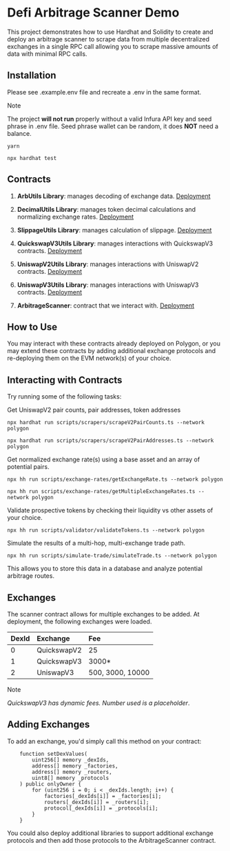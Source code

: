# Defi Arbitrage Scanner Demo

This project demonstrates how to use Hardhat and Solidity to create and
deploy an arbitrage scanner to scrape data from multiple decentralized
exchanges in a single RPC call allowing you to scrape massive amounts of
data with minimal RPC calls.

## Installation

Please see .example.env file and recreate a .env in the same format.

> [!NOTE]
> The project **will not run** properly without a valid Infura API key and seed phrase in .env file. Seed phrase wallet can be random, it does **NOT** need a balance.

```shell
yarn

npx hardhat test
```

## Contracts

1. **ArbUtils Library**: manages decoding of exchange data.
   [Deployment](https://polygonscan.com/address/0xd91ffe16fdf90b81831d95e811c366c76d869894)

2. **DecimalUtils Library**: manages token decimal calculations and normalizing exchange rates.
   [Deployment](https://polygonscan.com/address/0x66251624649E0DaC7E1BF53A98cDDafed896e8b8)

3. **SlippageUtils Library**: manages calculation of slippage.
   [Deployment](https://polygonscan.com/address/0xedafdb092A50cE56488ad679fDe35396dE7cEEa2)

4. **QuickswapV3Utils Library**: manages interactions with QuickswapV3 contracts.
   [Deployment](https://polygonscan.com/address/0x0648ba3f5aa306AFf7BF9aCA812492B2954a2521)

5. **UniswapV2Utils Library**: manages interactions with UniswapV2 contracts.
   [Deployment](https://polygonscan.com/address/0x77103683893aAF702053AD1cD4A3E355FbD6E871)

6. **UniswapV3Utils Library**: manages interactions with UniswapV3 contracts.
   [Deployment](https://polygonscan.com/address/0x8183a36Cd907C6c0302B14FcD53432786D300B35)

7. **ArbitrageScanner**: contract that we interact with.
   [Deployment](https://polygonscan.com/address/0xBB77739791647458E181262E11B3Db6Ab5a63647)

## How to Use

You may interact with these contracts already deployed on Polygon, or you may extend these contracts by adding additional exchange protocols and re-deploying them on the EVM network(s) of your choice.

## Interacting with Contracts

Try running some of the following tasks:

Get UniswapV2 pair counts, pair addresses, token addresses

```shell
npx hardhat run scripts/scrapers/scrapeV2PairCounts.ts --network polygon

npx hardhat run scripts/scrapers/scrapeV2PairAddresses.ts --network polygon 
```

Get normalized exchange rate(s) using a base asset and an array of potential pairs.

```shell
npx hh run scripts/exchange-rates/getExchangeRate.ts --network polygon 

npx hh run scripts/exchange-rates/getMultipleExchangeRates.ts --network polygon 
```

Validate prospective tokens by checking their liquidity vs other assets of your choice.

```shell
npx hh run scripts/validator/validateTokens.ts --network polygon 
```

Simulate the results of a multi-hop, multi-exchange trade path.

```shell
npx hh run scripts/simulate-trade/simulateTrade.ts --network polygon 
```

This allows you to store this data in a database and analyze potential arbitrage routes.

## Exchanges

The scanner contract allows for multiple exchanges to be added. At deployment, the following exchanges were loaded.

| DexId | Exchange    | Fee |
| :---  |    :----   | :---- |
| 0     | QuickswapV2 | 25 |
| 1     | QuickswapV3 | 3000* |
| 2     | UniswapV3   | 500, 3000, 10000 |

> [!NOTE]
> *QuickswapV3 has dynamic fees. Number used is a placeholder*.

## Adding Exchanges

To add an exchange, you'd simply call this method on your contract:

```solidity
    function setDexValues(
        uint256[] memory _dexIds,
        address[] memory _factories,
        address[] memory _routers,
        uint8[] memory _protocols
    ) public onlyOwner {
        for (uint256 i = 0; i < _dexIds.length; i++) {
            factories[_dexIds[i]] = _factories[i];
            routers[_dexIds[i]] = _routers[i];
            protocol[_dexIds[i]] = _protocols[i];
        }
    }
```

You could also deploy additional libraries to support additional exchange protocols and then add those protocols to the ArbitrageScanner contract.
